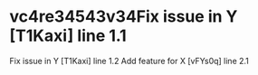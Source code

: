 # vc4re34543v34Fix issue in Y [T1Kaxi] line 1.1
Fix issue in Y [T1Kaxi] line 1.2
Add feature for X [vFYs0q] line 2.1
